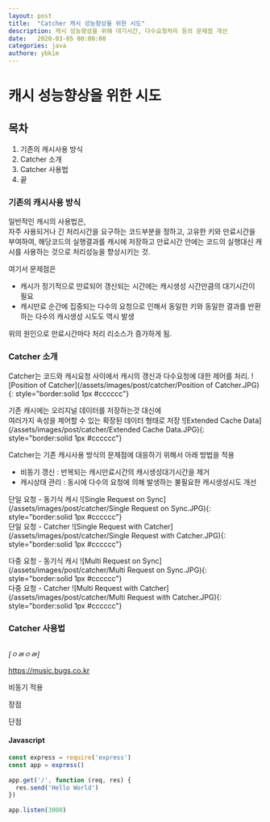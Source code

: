 ```yaml
---
layout: post
title:  "Catcher 캐시 성능향상을 위한 시도"
description: 캐시 성능향상을 위해 대기시간, 다수요청처리 등의 문제점 개선
date:   2020-03-05 00:00:00
categories: java
authore: ybkim
---
```


# 캐시 성능향상을 위한 시도



## 목차

1. 기존의 캐시사용 방식
2. Catcher 소개
3. Catcher 사용법
4. 끝



### 기존의 캐시사용 방식

일반적인 캐시의 사용법은,  
자주 사용되거나 긴 처리시간을 요구하는 코드부분을 정하고, 고유한 키와 만료시간을 부여하여, 
해당코드의 실행결과를 캐시에 저장하고 만료시간 안에는 코드의 실행대신 캐시를 사용하는 것으로 처리성능을 향상시키는 것.

여기서 문제점은  

* 캐시가 정기적으로 만료되어 갱신되는 시간에는 캐시생성 시간만큼의 대기시간이 필요
* 캐시만료 순간에 집중되는 다수의 요청으로 인해서 동일한 키와 동일한 결과를 반환하는 다수의 캐시생성 시도도 역시 발생   
  
위의 원인으로 만료시간마다 처리 리소스가 증가하게 됨.

### Catcher 소개

Catcher는 코드와 캐시요청 사이에서 캐시의 갱신과 다수요청에 대한 제어를 처리.
![Position of Catcher](/assets/images/post/catcher/Position of Catcher.JPG){: style="border:solid 1px #cccccc"}
   
기존 캐시에는 오리지널 데이터를 저장하는것 대신에  
여러가지 속성을 제어할 수 있는 확장된 데이터 형태로 저장
![Extended Cache Data](/assets/images/post/catcher/Extended Cache Data.JPG){: style="border:solid 1px #cccccc"}

Catcher는 기존 캐시사용 방식의 문제점에 대응하기 위해서 아래 방법을 적용

* 비동기 갱신 : 반복되는 캐시만료시간의 캐시생성대기시간을 제거
* 캐시상태 관리 : 동시에 다수의 요청에 의해 발생하는 불필요한 캐시생성시도 개선

단일 요청 - 동기식 캐시
![Single Request on Sync](/assets/images/post/catcher/Single Request on Sync.JPG){: style="border:solid 1px #cccccc"}  
단일 요청 - Catcher
![Single Request with Catcher](/assets/images/post/catcher/Single Request with Catcher.JPG){: style="border:solid 1px #cccccc"}

다중 요청 - 동기식 캐시
![Multi Request on Sync](/assets/images/post/catcher/Multi Request on Sync.JPG){: style="border:solid 1px #cccccc"}  
다중 요청 - Catcher
![Multi Request with Catcher](/assets/images/post/catcher/Multi Request with Catcher.JPG){: style="border:solid 1px #cccccc"}


### Catcher 사용법

```java

```



*[ㅇㅀㅇㅀ]*

https://music.bugs.co.kr




비동기 적용

장점

단점


#### Javascript

```javascript
const express = require('express')
const app = express()
 
app.get('/', function (req, res) {
  res.send('Hello World')
})
 
app.listen(3000)
```
